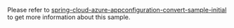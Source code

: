 Please refer to [spring-cloud-azure-appconfiguration-convert-sample-initial](../spring-cloud-azure-appconfiguration-convert-sample-initial/README.md) to get more information about this sample.

